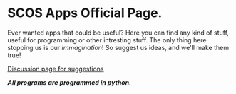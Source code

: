 # SCOS Apps Official Page.

Ever wanted apps that could be useful? Here you can find any kind of stuff, useful for programming or other intresting stuff.
The only thing here stopping us is our *immagination*! So suggest us ideas, and we'll make them true!

[Discussion page for suggestions](https://github.com/orgs/SCOS-Apps/discussions)

**_All programs are programmed in python._**
